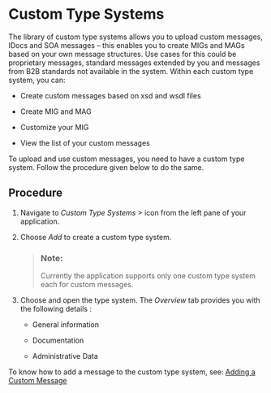 <!-- loio884bb25dddf14f80b1517f36f3c47f12 -->

<link rel="stylesheet" type="text/css" href="../css/sap-icons.css"/>

# Custom Type Systems

The library of custom type systems allows you to upload custom messages, IDocs and SOA messages – this enables you to create MIGs and MAGs based on your own message structures. Use cases for this could be proprietary messages, standard messages extended by you and messages from B2B standards not available in the system. Within each custom type system, you can:

-   Create custom messages based on xsd and wsdl files

-   Create MIG and MAG
-   Customize your MIG
-   View the list of your custom messages

To upload and use custom messages, you need to have a custom type system. Follow the procedure given below to do the same.



<a name="loio884bb25dddf14f80b1517f36f3c47f12__section_ag3_jkt_glb"/>

## Procedure

1.  Navigate to *Custom Type Systems* <span class="SAP-icons"></span> icon from the left pane of your application.

2.  Choose *Add* to create a custom type system.

    > ### Note:  
    > Currently the application supports only one custom type system each for custom messages.

3.  Choose and open the type system. The *Overview* tab provides you with the following details :
    -   General information

    -   Documentation
    -   Administrative Data


To know how to add a message to the custom type system, see: [Adding a Custom Message](adding-a-custom-message-8b7eb45.md)

